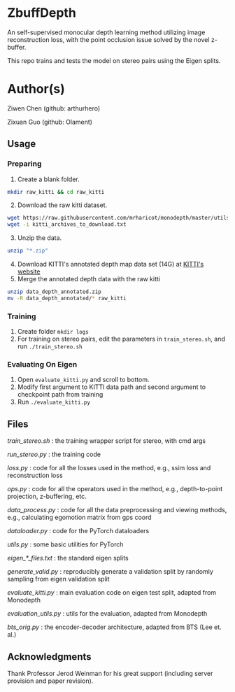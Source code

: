 # ZbuffDepth 
An self-supervised monocular depth learning method utilizing image 
reconstruction loss, with the point occlusion issue solved by the novel z-buffer.

This repo trains and tests the model on stereo pairs using the Eigen splits.

# Author(s) 

Ziwen Chen (github: arthurhero)

Zixuan Guo (github: Olament)

## Usage

### Preparing
1. Create a blank folder.
```sh
mkdir raw_kitti && cd raw_kitti
```
2. Download the raw kitti dataset.
```sh
wget https://raw.githubusercontent.com/mrharicot/monodepth/master/utils/kitti_archives_to_download.txt 
wget -i kitti_archives_to_download.txt
```
3. Unzip the data.
```sh
unzip "*.zip"
```
4. Download KITTI's annotated depth map data set (14G) at [KITTI's website](http://www.cvlibs.net/datasets/kitti/eval_depth_all.php)
5. Merge the annotated depth data with the raw kitti
```sh
unzip data_depth_annotated.zip
mv -R data_depth_annotated/* raw_kitti
```

### Training
1. Create folder `mkdir logs`
2. For training on stereo pairs, edit the parameters in `train_stereo.sh`, and run `./train_stereo.sh`

### Evaluating On Eigen
1. Open `evaluate_kitti.py` and scroll to bottom.
2. Modify first argument to KITTI data path and second argument to checkpoint path from training
2. Run `./evaluate_kitti.py`


## Files

*train_stereo.sh*
:   the training wrapper script for stereo, with cmd args

*run_stereo.py*
:   the training code

*loss.py*
:   code for all the losses used in the method, e.g., ssim loss and reconstruction loss

*ops.py*
:   code for all the operators used in the method, e.g., depth-to-point projection, z-buffering, etc.

*data_process.py*
:   code for all the data preprocessing and viewing methods, e.g., calculating egomotion matrix from gps coord

*dataloader.py*
:   code for the PyTorch dataloaders

*utils.py*
:   some basic utilities for PyTorch

*eigen_\*_files.txt*
:   the standard eigen splits

*generate_valid.py*
:   reproducibly generate a validation split by randomly sampling from eigen validation split 

*evaluate_kitti.py*
:   main evaluation code on eigen test split, adapted from Monodepth

*evaluation_utils.py*
:   utils for the evaluation, adapted from Monodepth

*bts_orig.py*
:   the encoder-decoder architecture, adapted from BTS (Lee et. al.)


## Acknowledgments
Thank Professor Jerod Weinman for his great support (including server provision and paper revision).
